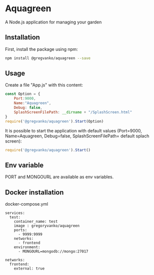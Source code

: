 # Aquagreen
A Node.js application for managing your garden

## Installation
First, install the package using npm:
```bash
npm install @gregvanko/aquagreen --save
```

## Usage
Create a file "App.js" with this content:
```js
const Option = {
    Port:9000,
    Name:"Aquagreen",
    Debug: false,
    SplashScreenFilePath: __dirname + "/SplashScreen.html"
}
require('@gregvanko/aquagreen').Start(Option)
```

It is possible to start the application with default values (Port=9000, Name=Aquagreen, Debug=false, SplashScreenFilePath= default splach screen):
```js
require('@gregvanko/aquagreen').Start()
```

## Env variable
PORT and MONGOURL are available as env variables.

## Docker installation
docker-compose.yml
```
services:
  test:
    container_name: test
    image : gregoryvanko/aquagreen
    ports:
      - 9999:9999
    networks:
      - frontend
    environment:
      - MONGOURL=mongodb://mongo:27017

networks:
  frontend:
    external: true
```